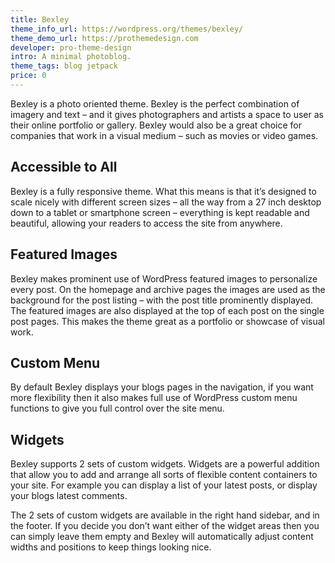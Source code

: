 ```yaml
---
title: Bexley
theme_info_url: https://wordpress.org/themes/bexley/
theme_demo_url: https://prothemedesign.com
developer: pro-theme-design
intro: A minimal photoblog.
theme_tags: blog jetpack
price: 0
---
```


Bexley is a photo oriented theme. Bexley is the perfect combination of imagery and text – and it gives photographers and artists a space to user as their online portfolio or gallery. Bexley would also be a great choice for companies that work in a visual medium – such as movies or video games.

## Accessible to All

Bexley is a fully responsive theme. What this means is that it’s designed to scale nicely with different screen sizes – all the way from a 27 inch desktop down to a tablet or smartphone screen – everything is kept readable and beautiful, allowing your readers to access the site from anywhere.

## Featured Images

Bexley makes prominent use of WordPress featured images to personalize every post. On the homepage and archive pages the images are used as the background for the post listing – with the post title prominently displayed. The featured images are also displayed at the top of each post on the single post pages. This makes the theme great as a portfolio or showcase of visual work.

## Custom Menu

By default Bexley displays your blogs pages in the navigation, if you want more flexibility then it also makes full use of WordPress custom menu functions to give you full control over the site menu.

## Widgets

Bexley supports 2 sets of custom widgets. Widgets are a powerful addition that allow you to add and arrange all sorts of flexible content containers to your site. For example you can display a list of your latest posts, or display your blogs latest comments.

The 2 sets of custom widgets are available in the right hand sidebar, and in the footer. If you decide you don’t want either of the widget areas then you can simply leave them empty and Bexley will automatically adjust content widths and positions to keep things looking nice.
